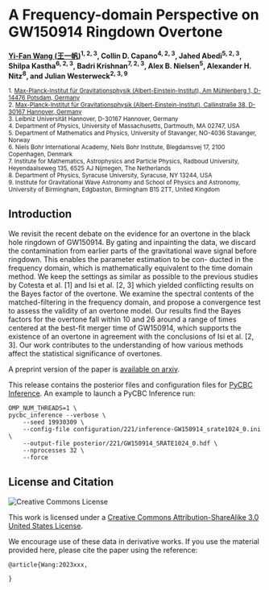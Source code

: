 # A Frequency-domain Perspective on GW150914 Ringdown Overtone
**[Yi-Fan Wang (王一帆)](https://yi-fan-wang.github.io)<sup>1, 2, 3</sup>, Collin D. Capano<sup>4, 2, 3</sup>, Jahed Abedi<sup>5, 2, 3</sup>, Shilpa Kastha<sup>6, 2, 3</sup>,
Badri Krishnan<sup>7, 2, 3</sup>, Alex B. Nielsen<sup>5</sup>, Alexander H. Nitz<sup>8</sup>, and Julian Westerweck<sup>2, 3, 9</sup>**

<sub>1. [Max-Planck-Institut für Gravitationsphysik (Albert-Einstein-Institut), Am Mühlenberg 1, D-14476 Potsdam, Germany](https://www.aei.mpg.de/astro-cosmo-rel)</sub>  
<sub>2. [Max-Planck-Institut für Gravitationsphysik (Albert-Einstein-Institut), Callinstraße 38, D-30167 Hannover, Germany](http://www.aei.mpg.de/obs-rel-cos)</sub>  
<sub>3. Leibniz Universität Hannover, D-30167 Hannover, Germany</sub>  
<sub>4. Department of Physics, University of Massachusetts, Dartmouth, MA 02747, USA</sub>   
<sub>5. Department of Mathematics and Physics, University of Stavanger, NO-4036 Stavanger, Norway</sub>   
<sub>6. Niels Bohr International Academy, Niels Bohr Institute, Blegdamsvej 17, 2100 Copenhagen, Denmark</sub>   
<sub>7. Institute for Mathematics, Astrophysics and Particle Physics, Radboud University, Heyendaalseweg 135, 6525 AJ Nijmegen, The Netherlands</sub>   
<sub>8. Department of Physics, Syracuse University, Syracuse, NY 13244, USA</sub>   
<sub>9. Institute for Gravitational Wave Astronomy and School of Physics and Astronomy, University of Birmingham, Edgbaston, Birmingham B15 2TT, United Kingdom</sub>

## Introduction ##

We revisit the recent debate on the evidence for an overtone in the black hole ringdown of GW150914. By gating and inpainting the data, we discard the contamination from earlier parts of the gravitational wave signal before ringdown. This enables the parameter estimation to be con- ducted in the frequency domain, which is mathematically equivalent to the time domain method. We keep the settings as similar as possible to the previous studies by Cotesta et al. [1] and Isi et al. [2, 3] which yielded conflicting results on the Bayes factor of the overtone. We examine the spectral contents of the matched-filtering in the frequency domain, and propose a convergence test to assess the validity of an overtone model. Our results find the Bayes factors for the overtone fall within 10 and 26 around a range of times centered at the best-fit merger time of GW150914, which supports the existence of an overtone in agreement with the conclusions of Isi et al. [2, 3]. Our work contributes to the understanding of how various methods affect the statistical significance of overtones.

A preprint version of the paper is [available on arxiv](https://arxiv.org/abs/2310.19645).

This release contains the posterior files and configuration files for [PyCBC Inference](https://pycbc.org). An example to launch a PyCBC Inference run:

```
OMP_NUM_THREADS=1 \
pycbc_inference --verbose \
    --seed 19930309 \
    --config-file configuration/221/inference-GW150914_srate1024_0.ini \
    --output-file posterior/221/GW150914_SRATE1024_0.hdf \
    --nprocesses 32 \
    --force
```

## License and Citation

![Creative Commons License](https://i.creativecommons.org/l/by-sa/3.0/us/88x31.png "Creative Commons License")

This work is licensed under a [Creative Commons Attribution-ShareAlike 3.0 United States License](http://creativecommons.org/licenses/by-sa/3.0/us/).

We encourage use of these data in derivative works. If you use the material provided here, please cite the paper using the reference:

```
@article{Wang:2023xxx,

}
```
